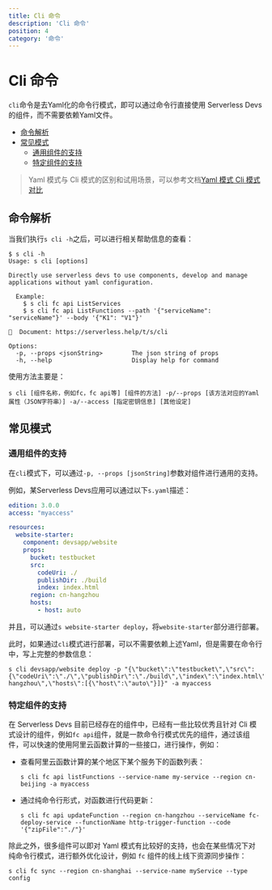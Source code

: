 ```yaml
---
title: Cli 命令
description: 'Cli 命令'
position: 4
category: '命令'
---
```

# Cli 命令

`cli`命令是去Yaml化的命令行模式，即可以通过命令行直接使用 Serverless Devs 的组件，而不需要依赖Yaml文件。

- [命令解析](#命令解析)
- [常见模式](#常见模式)
    - [通用组件的支持](#通用组件的支持)
    - [特定组件的支持](#特定组件的支持)

> Yaml 模式与 Cli 模式的区别和试用场景，可以参考文档[Yaml 模式 Cli 模式对比](./../yaml_and_cli.md)

## 命令解析

当我们执行`s cli -h`之后，可以进行相关帮助信息的查看：

```shell script
$ s cli -h
Usage: s cli [options]

Directly use serverless devs to use components, develop and manage applications without yaml configuration.
  
  Example:
    $ s cli fc api ListServices
    $ s cli fc api ListFunctions --path '{"serviceName": "serviceName"}' --body '{"K1": "V1"}'
    
📖  Document: https://serverless.help/t/s/cli

Options:
  -p, --props <jsonString>        The json string of props
  -h, --help                      Display help for command
```

使用方法主要是：

```shell script
s cli [组件名称，例如fc，fc api等] [组件的方法] -p/--props [该方法对应的Yaml属性（JSON字符串）] -a/--access [指定密钥信息] [其他设定]
```


## 常见模式

### 通用组件的支持

在`cli`模式下，可以通过`-p, --props [jsonString]`参数对组件进行通用的支持。

例如，某Serverless Devs应用可以通过以下`s.yaml`描述：

```yaml
edition: 3.0.0
access: "myaccess"

resources:
  website-starter:
    component: devsapp/website
    props:
      bucket: testbucket
      src:
        codeUri: ./
        publishDir: ./build
        index: index.html
      region: cn-hangzhou
      hosts:
        - host: auto
```

并且，可以通过`s website-starter deploy`，将`website-starter`部分进行部署。

此时，如果通过`cli`模式进行部署，可以不需要依赖上述Yaml，但是需要在命令行中，写上完整的参数信息：

```shell script
s cli devsapp/website deploy -p "{\"bucket\":\"testbucket\",\"src\":{\"codeUri\":\"./\",\"publishDir\":\"./build\",\"index\":\"index.html\"},\"region\":\"cn-hangzhou\",\"hosts\":[{\"host\":\"auto\"}]}" -a myaccess
```

### 特定组件的支持

在 Serverless Devs 目前已经存在的组件中，已经有一些比较优秀且针对 Cli 模式设计的组件，例如`fc api`组件，就是一款命令行模式优先的组件，通过该组件，可以快速的使用阿里云函数计算的一些接口，进行操作，例如：

- 查看阿里云函数计算的某个地区下某个服务下的函数列表：
    ```shell script
    s cli fc api listFunctions --service-name my-service --region cn-beijing -a myaccess
    ```
- 通过纯命令行形式，对函数进行代码更新：
    ```shell script
    s cli fc api updateFunction --region cn-hangzhou --serviceName fc-deploy-service --functionName http-trigger-function --code '{"zipFile":"./"}'
    ```

除此之外，很多组件可以即对 Yaml 模式有比较好的支持，也会在某些情况下对 纯命令行模式，进行额外优化设计，例如 `fc` 组件的线上线下资源同步操作：
```shell script
s cli fc sync --region cn-shanghai --service-name myService --type config
```